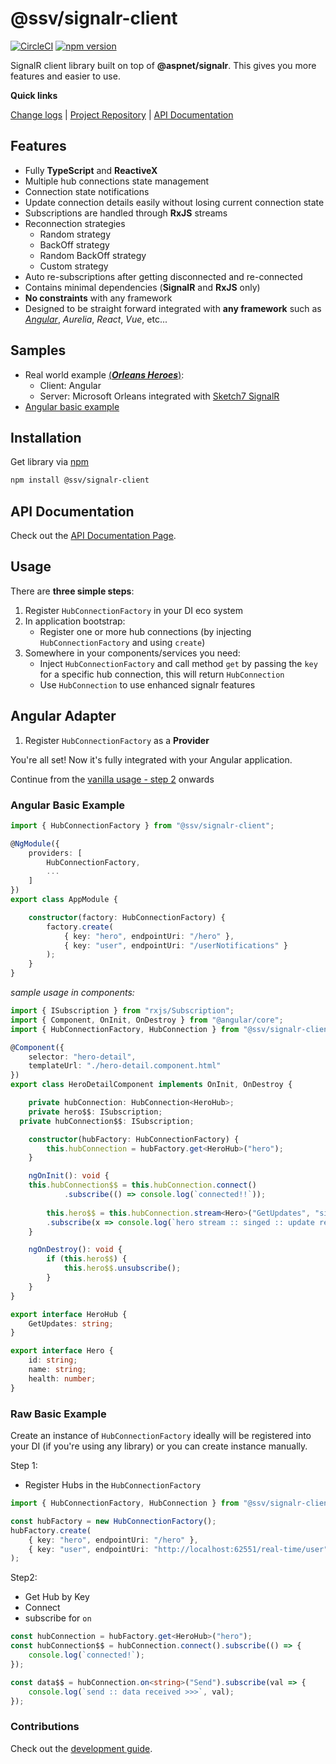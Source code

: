 [projectUri]: https://github.com/sketch7/signalr-client
[changeLog]: ./CHANGELOG.md
[developmentWorkflowWiki]: ./docs/DEVELOPMENT-WORKFLOW.md
[apiWiki]: ./docs/API.md

[npm]: https://www.npmjs.com/package/@ssv/signalr-client

# @ssv/signalr-client
[![CircleCI](https://circleci.com/gh/sketch7/signalr-client.svg?style=shield)](https://circleci.com/gh/sketch7/signalr-client)
[![npm version](https://badge.fury.io/js/%40ssv%2Fsignalr-client.svg)](https://badge.fury.io/js/%40ssv%2Fsignalr-client)

SignalR client library built on top of **@aspnet/signalr**. This gives you more features and easier to use.

**Quick links**

[Change logs][changeLog] | [Project Repository][projectUri] | [API Documentation][apiWiki]

## Features
* Fully **TypeScript** and **ReactiveX**
* Multiple hub connections state management
* Connection state notifications 
* Update connection details easily without losing current connection state
* Subscriptions are handled through **RxJS** streams
* Reconnection strategies
    * Random strategy
    * BackOff strategy
    * Random BackOff strategy
    * Custom strategy
* Auto re-subscriptions after getting disconnected and re-connected
* Contains minimal dependencies (**SignalR** and **RxJS** only)
* **No constraints** with any framework
* Designed to be straight forward integrated with **any framework** such as *[Angular](#angular-adapter)*, *Aurelia*, *React*, *Vue*, etc...

## Samples
* Real world example [(***Orleans Heroes***)](https://github.com/sketch7/orleans-heroes):
    * Client: Angular
    * Server: Microsoft Orleans integrated with [Sketch7 SignalR](https://github.com/sketch7/SignalR.Orleans)
* [Angular basic example](#angular-basic-example)

## Installation

Get library via [npm]

```bash
npm install @ssv/signalr-client
```

## API Documentation
Check out the [API Documentation Page][apiWiki].


## Usage
There are **three simple steps**:

1. Register `HubConnectionFactory` in your DI eco system
2. In application bootstrap:
    * Register one or more hub connections (by injecting `HubConnectionFactory` and using `create`)
3. Somewhere in your components/services you need:
    * Inject `HubConnectionFactory` and call method `get` by passing the `key` for a specific hub connection, this will return `HubConnection`
    * Use `HubConnection` to use enhanced signalr features

## Angular Adapter
1. Register `HubConnectionFactory` as a **Provider**

You're all set! Now it's fully integrated with your Angular application.

Continue from the [vanilla usage - step 2](#usage) onwards

### Angular Basic Example
```ts
import { HubConnectionFactory } from "@ssv/signalr-client";

@NgModule({
	providers: [
		HubConnectionFactory,
		...
	]
})
export class AppModule {

    constructor(factory: HubConnectionFactory) {
		factory.create(
			{ key: "hero", endpointUri: "/hero" },
			{ key: "user", endpointUri: "/userNotifications" }
		);
	}
}
```

*sample usage in components:*
```ts
import { ISubscription } from "rxjs/Subscription";
import { Component, OnInit, OnDestroy } from "@angular/core";
import { HubConnectionFactory, HubConnection } from "@ssv/signalr-client";

@Component({
	selector: "hero-detail",
	templateUrl: "./hero-detail.component.html"
})
export class HeroDetailComponent implements OnInit, OnDestroy {

	private hubConnection: HubConnection<HeroHub>;
	private hero$$: ISubscription;
  private hubConnection$$: ISubscription;

	constructor(hubFactory: HubConnectionFactory) {
		this.hubConnection = hubFactory.get<HeroHub>("hero");
	}

	ngOnInit(): void {
  	this.hubConnection$$ = this.hubConnection.connect()
			.subscribe(() => console.log(`connected!!`));
      
		this.hero$$ = this.hubConnection.stream<Hero>("GetUpdates", "singed")
		.subscribe(x => console.log(`hero stream :: singed :: update received`, x));
	}

	ngOnDestroy(): void {
		if (this.hero$$) {
			this.hero$$.unsubscribe();
		}
	}
}

export interface HeroHub {
	GetUpdates: string;
}

export interface Hero {
	id: string;
	name: string;
	health: number;
}
```

### Raw Basic Example
Create an instance of `HubConnectionFactory` ideally will be registered into your DI (if you're using any library) or you can create instance manually.

Step 1:
 - Register Hubs in the `HubConnectionFactory`
```ts
import { HubConnectionFactory, HubConnection } from "@ssv/signalr-client";

const hubFactory = new HubConnectionFactory();
hubFactory.create(
	{ key: "hero", endpointUri: "/hero" },
	{ key: "user", endpointUri: "http://localhost:62551/real-time/user" }
);
```

Step2:
- Get Hub by Key
- Connect
- subscribe for `on` 
```ts
const hubConnection = hubFactory.get<HeroHub>("hero");
const hubConnection$$ = hubConnection.connect().subscribe(() => {
	console.log(`connected!`);
});

const data$$ = hubConnection.on<string>("Send").subscribe(val => {
	console.log(`send :: data received >>>`, val);
});
```

### Contributions

Check out the [development guide][developmentWorkflowWiki].
